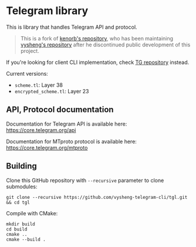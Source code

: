 # Telegram library

This is library that handles Telegram API and protocol.

> This is a fork of [kenorb's repository](https://github.com/kenorb-contrib/tgl), who has been maintaining [vysheng's repository](https://github.com/vysheng/tgl) after he discontinued public development of this project.

If you're looking for client CLI implementation, check [TG repository](https://github.com/vysheng/tg) instead. 

Current versions:

- `scheme.tl`: Layer 38
- `encrypted_scheme.tl`: Layer 23

## API, Protocol documentation

Documentation for Telegram API is available here: https://core.telegram.org/api

Documentation for MTproto protocol is available here: https://core.telegram.org/mtproto

## Building

Clone this GitHub repository with `--recursive` parameter to clone submodules:

```
git clone --recursive https://github.com/vysheng-telegram-cli/tgl.git && cd tgl
```

Compile with CMake:

```
mkdir build
cd build
cmake ..
cmake --build .
```

